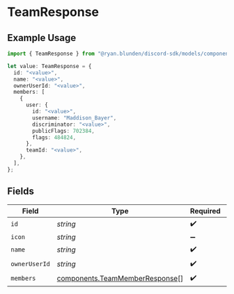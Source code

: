 # TeamResponse

## Example Usage

```typescript
import { TeamResponse } from "@ryan.blunden/discord-sdk/models/components";

let value: TeamResponse = {
  id: "<value>",
  name: "<value>",
  ownerUserId: "<value>",
  members: [
    {
      user: {
        id: "<value>",
        username: "Maddison_Bayer",
        discriminator: "<value>",
        publicFlags: 702384,
        flags: 484824,
      },
      teamId: "<value>",
    },
  ],
};
```

## Fields

| Field                                                                            | Type                                                                             | Required                                                                         | Description                                                                      |
| -------------------------------------------------------------------------------- | -------------------------------------------------------------------------------- | -------------------------------------------------------------------------------- | -------------------------------------------------------------------------------- |
| `id`                                                                             | *string*                                                                         | :heavy_check_mark:                                                               | N/A                                                                              |
| `icon`                                                                           | *string*                                                                         | :heavy_minus_sign:                                                               | N/A                                                                              |
| `name`                                                                           | *string*                                                                         | :heavy_check_mark:                                                               | N/A                                                                              |
| `ownerUserId`                                                                    | *string*                                                                         | :heavy_check_mark:                                                               | N/A                                                                              |
| `members`                                                                        | [components.TeamMemberResponse](../../models/components/teammemberresponse.md)[] | :heavy_check_mark:                                                               | N/A                                                                              |